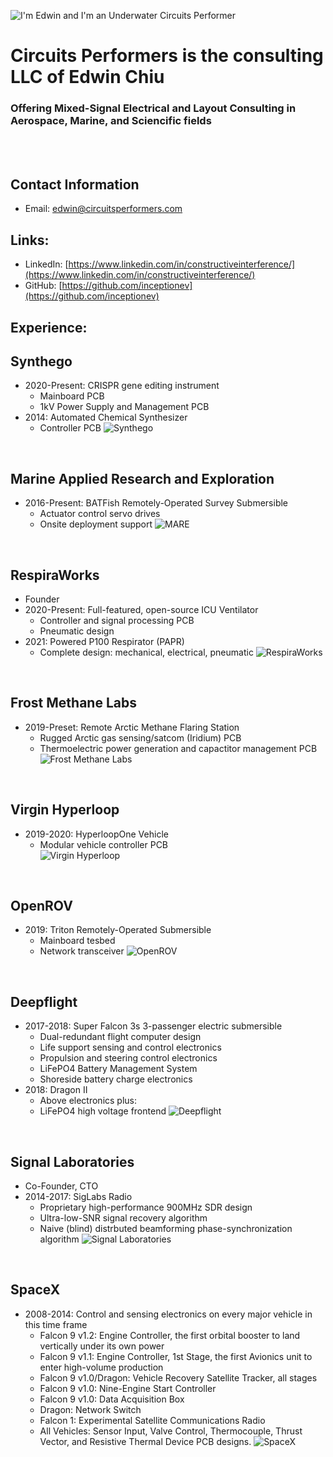 ![I'm Edwin and I'm an Underwater Circuits Performer](https://github.com/CircuitsPerformers/.github/raw/main/profile/images/500px-CircuitsPerformers.jpg)
# Circuits Performers is the consulting LLC of Edwin Chiu
### Offering Mixed-Signal Electrical and Layout Consulting in Aerospace, Marine, and Sciencific fields

<br>
<br>

## Contact Information
- Email: [edwin@circuitsperformers.com](edwin@circuitsperformers.com)

## Links:
- LinkedIn: [https://www.linkedin.com/in/constructiveinterference/](https://www.linkedin.com/in/constructiveinterference/)
- GitHub: [https://github.com/inceptionev](https://github.com/inceptionev)

## Experience:

## Synthego
- 2020-Present: CRISPR gene editing instrument
  - Mainboard PCB
  - 1kV Power Supply and Management PCB
- 2014: Automated Chemical Synthesizer
  - Controller PCB
![Synthego](https://github.com/CircuitsPerformers/.github/raw/main/profile/images/500px-Synthego.jpg)
<br>

## Marine Applied Research and Exploration
- 2016-Present: BATFish Remotely-Operated Survey Submersible
  - Actuator control servo drives
  - Onsite deployment support
![MARE](https://github.com/CircuitsPerformers/.github/raw/main/profile/images/500px-MARE.jpg)  
<br>

## RespiraWorks
- Founder
- 2020-Present: Full-featured, open-source ICU Ventilator
  - Controller and signal processing PCB
  - Pneumatic design
- 2021: Powered P100 Respirator (PAPR)
  - Complete design: mechanical, electrical, pneumatic
![RespiraWorks](https://github.com/CircuitsPerformers/.github/raw/main/profile/images/500px-RespiraWorks.jpg)
<br> 

## Frost Methane Labs
- 2019-Preset: Remote Arctic Methane Flaring Station
  - Rugged Arctic gas sensing/satcom (Iridium) PCB
  - Thermoelectric power generation and capactitor management PCB
![Frost Methane Labs](https://github.com/CircuitsPerformers/.github/raw/main/profile/images/500px-FrostMethaneLabs.jpg) 
<br>

## Virgin Hyperloop
- 2019-2020: HyperloopOne Vehicle
  - Modular vehicle controller PCB  
![Virgin Hyperloop](https://github.com/CircuitsPerformers/.github/raw/main/profile/images/500px-VirginHyperloopOne.jpg)  
<br>

## OpenROV
- 2019: Triton Remotely-Operated Submersible
  - Mainboard tesbed
  - Network transceiver
![OpenROV](https://github.com/CircuitsPerformers/.github/raw/main/profile/images/500px-OpenROV.jpg)  
<br>

## Deepflight
- 2017-2018: Super Falcon 3s 3-passenger electric submersible
  - Dual-redundant flight computer design
  - Life support sensing and control electronics
  - Propulsion and steering control electronics
  - LiFePO4 Battery Management System
  - Shoreside battery charge electronics
- 2018: Dragon II
  - Above electronics plus:
  - LiFePO4 high voltage frontend
![Deepflight](https://github.com/CircuitsPerformers/.github/raw/main/profile/images/500px-Deepflight.jpg)
<br>

## Signal Laboratories
- Co-Founder, CTO
- 2014-2017: SigLabs Radio
  - Proprietary high-performance 900MHz SDR design
  - Ultra-low-SNR signal recovery algorithm
  - Naive (blind) distrbuted beamforming phase-synchronization algorithm
![Signal Laboratories](https://github.com/CircuitsPerformers/.github/raw/main/profile/images/500px-SigLabs.jpg)
<br>

## SpaceX
- 2008-2014: Control and sensing electronics on every major vehicle in this time frame
  - Falcon 9 v1.2: Engine Controller, the first orbital booster to land vertically under its own power
  - Falcon 9 v1.1: Engine Controller, 1st Stage, the first Avionics unit to enter high-volume production
  - Falcon 9 v1.0/Dragon: Vehicle Recovery Satellite Tracker, all stages
  - Falcon 9 v1.0: Nine-Engine Start Controller
  - Falcon 9 v1.0: Data Acquisition Box
  - Dragon: Network Switch
  - Falcon 1: Experimental Satellite Communications Radio
  - All Vehicles: Sensor Input, Valve Control, Thermocouple, Thrust Vector, and Resistive Thermal Device PCB designs.
![SpaceX](https://github.com/CircuitsPerformers/.github/raw/main/profile/images/500px-SpaceX.jpg)
  
